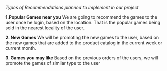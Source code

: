 *Types of Recommendations planned to implement in our project*

**1.Popular Games near you**
We are going to recommend the games to the user once he login, based on the location. That is the popular games being sold in the nearest locality of the user.

**2. New Games**
We will be promoting the new games to the user, based on the new games that are added to the product catalog in the current week or current month.

**3. Games you may like**
Based on the previous orders of the users, we will promote the games of similar type to the user

